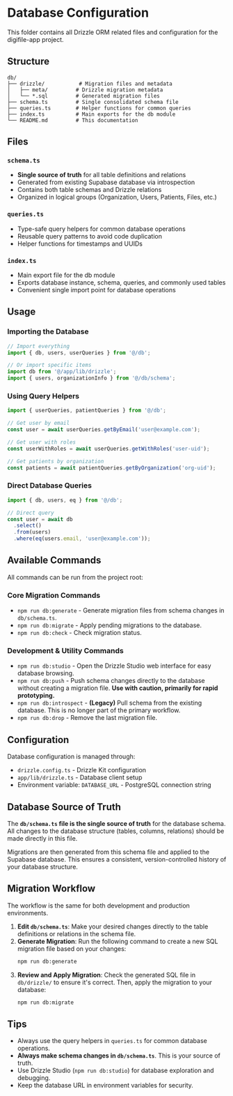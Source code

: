 # Database Configuration

This folder contains all Drizzle ORM related files and configuration for the digifile-app project.

## Structure

```
db/
├── drizzle/           # Migration files and metadata
│   ├── meta/         # Drizzle migration metadata
│   └── *.sql         # Generated migration files
├── schema.ts         # Single consolidated schema file
├── queries.ts        # Helper functions for common queries
├── index.ts          # Main exports for the db module
└── README.md         # This documentation
```

## Files

### `schema.ts`

- **Single source of truth** for all table definitions and relations
- Generated from existing Supabase database via introspection
- Contains both table schemas and Drizzle relations
- Organized in logical groups (Organization, Users, Patients, Files, etc.)

### `queries.ts`

- Type-safe query helpers for common database operations
- Reusable query patterns to avoid code duplication
- Helper functions for timestamps and UUIDs

### `index.ts`

- Main export file for the db module
- Exports database instance, schema, queries, and commonly used tables
- Convenient single import point for database operations

## Usage

### Importing the Database

```typescript
// Import everything
import { db, users, userQueries } from '@/db';

// Or import specific items
import db from '@/app/lib/drizzle';
import { users, organizationInfo } from '@/db/schema';
```

### Using Query Helpers

```typescript
import { userQueries, patientQueries } from '@/db';

// Get user by email
const user = await userQueries.getByEmail('user@example.com');

// Get user with roles
const userWithRoles = await userQueries.getWithRoles('user-uid');

// Get patients by organization
const patients = await patientQueries.getByOrganization('org-uid');
```

### Direct Database Queries

```typescript
import { db, users, eq } from '@/db';

// Direct query
const user = await db
  .select()
  .from(users)
  .where(eq(users.email, 'user@example.com'));
```

## Available Commands

All commands can be run from the project root:

### Core Migration Commands

- `npm run db:generate` - Generate migration files from schema changes in `db/schema.ts`.
- `npm run db:migrate` - Apply pending migrations to the database.
- `npm run db:check` - Check migration status.

### Development & Utility Commands

- `npm run db:studio` - Open the Drizzle Studio web interface for easy database browsing.
- `npm run db:push` - Push schema changes directly to the database without creating a migration file. **Use with caution, primarily for rapid prototyping.**
- `npm run db:introspect` - **(Legacy)** Pull schema from the existing database. This is no longer part of the primary workflow.
- `npm run db:drop` - Remove the last migration file.

## Configuration

Database configuration is managed through:

- `drizzle.config.ts` - Drizzle Kit configuration
- `app/lib/drizzle.ts` - Database client setup
- Environment variable: `DATABASE_URL` - PostgreSQL connection string

## Database Source of Truth

The **`db/schema.ts` file is the single source of truth** for the database schema. All changes to the database structure (tables, columns, relations) should be made directly in this file.

Migrations are then generated from this schema file and applied to the Supabase database. This ensures a consistent, version-controlled history of your database structure.

## Migration Workflow

The workflow is the same for both development and production environments.

1.  **Edit `db/schema.ts`**: Make your desired changes directly to the table definitions or relations in the schema file.
2.  **Generate Migration**: Run the following command to create a new SQL migration file based on your changes:
    ```bash
    npm run db:generate
    ```
3.  **Review and Apply Migration**: Check the generated SQL file in `db/drizzle/` to ensure it's correct. Then, apply the migration to your database:
    ```bash
    npm run db:migrate
    ```

## Tips

- Always use the query helpers in `queries.ts` for common database operations.
- **Always make schema changes in `db/schema.ts`**. This is your source of truth.
- Use Drizzle Studio (`npm run db:studio`) for database exploration and debugging.
- Keep the database URL in environment variables for security.
